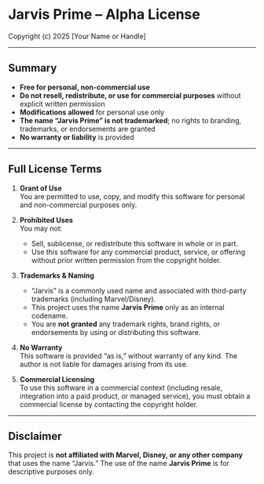 # Jarvis Prime – Alpha License

Copyright (c) 2025 [Your Name or Handle]

---

## Summary

- **Free for personal, non-commercial use**  
- **Do not resell, redistribute, or use for commercial purposes** without explicit written permission  
- **Modifications allowed** for personal use only  
- **The name “Jarvis Prime” is not trademarked**; no rights to branding, trademarks, or endorsements are granted  
- **No warranty or liability** is provided  

---

## Full License Terms

1. **Grant of Use**  
   You are permitted to use, copy, and modify this software for personal and non-commercial purposes only.  

2. **Prohibited Uses**  
   You may not:
   - Sell, sublicense, or redistribute this software in whole or in part.  
   - Use this software for any commercial product, service, or offering without prior written permission from the copyright holder.  

3. **Trademarks & Naming**  
   - “Jarvis” is a commonly used name and associated with third-party trademarks (including Marvel/Disney).  
   - This project uses the name **Jarvis Prime** only as an internal codename.  
   - You are **not granted** any trademark rights, brand rights, or endorsements by using or distributing this software.  

4. **No Warranty**  
   This software is provided “as is,” without warranty of any kind. The author is not liable for damages arising from its use.  

5. **Commercial Licensing**  
   To use this software in a commercial context (including resale, integration into a paid product, or managed service), you must obtain a commercial license by contacting the copyright holder.  

---

## Disclaimer

This project is **not affiliated with Marvel, Disney, or any other company** that uses the name “Jarvis.” The use of the name **Jarvis Prime** is for descriptive purposes only.